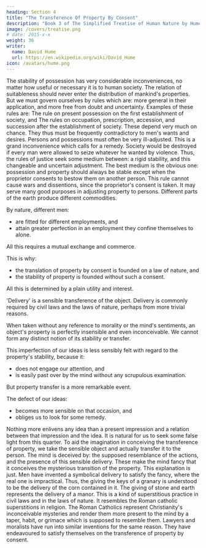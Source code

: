 ```yaml
---
heading: Section 4
title: "The Transference Of Property By Consent"
description: "Book 3 of The Simplified Treatise of Human Nature by Hume"
image: /covers/treatise.png
# date: 2015-x-x
weight: 36
writer:
  name: David Hume
  url: https://en.wikipedia.org/wiki/David_Hume
icon: /avatars/hume.png
---
```




The stability of possession has very considerable inconveniences, no matter how useful or necessary it is to human society.
    The relation of suitableness should never enter the distribution of mankind's properties.
    But we must govern ourselves by rules which are:
        more general in their application, and
        more free from doubt and uncertainty.
    Examples of these rules are:
        The rule on present possession on the first establishment of society, and
        The rules on occupation, prescription, accession, and succession after the establishment of society.
    These depend very much on chance.
        They thus must be frequently contradictory to men's wants and desires.
        Persons and possessions must often be very ill-adjusted.
    This is a grand inconvenience which calls for a remedy.
Society would be destroyed if every man were allowed to seize whatever he wanted by violence.
    Thus, the rules of justice seek some medium between:
        a rigid stability, and
        this changeable and uncertain adjustment.
    The best medium is the obvious one: possession and property should always be stable except when the proprietor consents to bestow them on another person.
        This rule cannot cause wars and dissentions, since the proprietor's consent is taken.
        It may serve many good purposes in adjusting property to persons.
Different parts of the earth produce different commodities.

By nature, different men:
- are fitted for different employments, and
- attain greater perfection in an employment they confine themselves to alone.

All this requires a mutual exchange and commerce.

This is why:
- the translation of property by consent is founded on a law of nature, and
- the stability of property is founded without such a consent.


All this is determined by a plain utility and interest.

'Delivery' is a sensible transference of the object.
    Delivery is commonly required by civil laws and the laws of nature, perhaps from more trivial reasons.

When taken without any reference to morality or the mind's sentiments, an object's property is perfectly insensible and even inconceivable.
    We cannot form any distinct notion of its stability or transfer.

This imperfection of our ideas is less sensibly felt with regard to the property's stability, because it:
- does not engage our attention, and
- is easily past over by the mind without any scrupulous examination.

But property transfer is a more remarkable event.

The defect of our ideas:
- becomes more sensible on that occasion, and
- obliges us to look for some remedy.

Nothing more enlivens any idea than a present impression and a relation between that impression and the idea.
    It is natural for us to seek some false light from this quarter.
    To aid the imagination in conceiving the transference of property, we take the sensible object and actually transfer it to the person.
        The mind is deceived by:
            the supposed resemblance of the actions, and
            the presence of this sensible delivery.
        These make the mind fancy that it conceives the mysterious transition of the property.
This explanation is just.
    Men have invented a symbolical delivery to satisfy the fancy, where the real one is impractical.
        Thus, the giving the keys of a granary is understood to be the delivery of the corn contained in it.
        The giving of stone and earth represents the delivery of a manor.
    This is a kind of superstitious practice in civil laws and in the laws of nature.
        It resembles the Roman catholic superstitions in religion.
        The Roman Catholics represent Christianity's inconceivable mysteries and render them more present to the mind by a taper, habit, or grimace which is supposed to resemble them.
    Lawyers and moralists have run into similar inventions for the same reason.
        They have endeavoured to satisfy themselves on the transference of property by consent.

